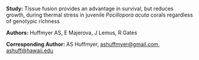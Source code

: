 
**Study:** Tissue fusion provides an advantage in survival, but reduces growth, during thermal stress in juvenile _Pocillopora acuta_ corals regardless of genotypic richness

**Authors:** Huffmyer AS, E Majerova, J Lemus, R Gates

**Corresponding Author:** AS Huffmyer, ashuffmyer@gmail.com, ashuff@hawaii.edu
